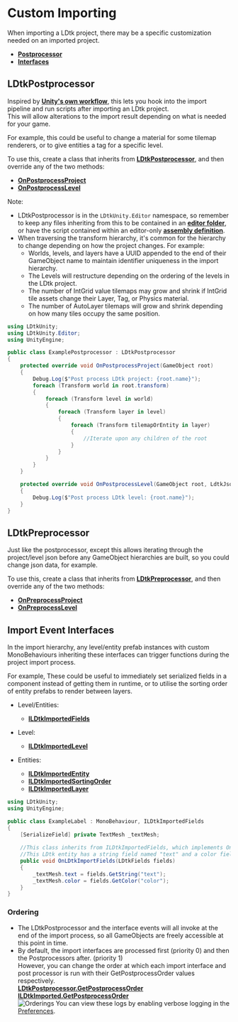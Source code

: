 # Custom Importing
When importing a LDtk project, there may be a specific customization needed on an imported project.

- [**Postprocessor**](#ldtkpostprocessor)  
- [**Interfaces**](#import-event-interfaces)  

## LDtkPostprocessor

Inspired by [**Unity's own workflow**](https://docs.unity3d.com/ScriptReference/AssetPostprocessor.html), this lets you hook into the import pipeline and run scripts after importing an LDtk project.  
This will allow alterations to the import result depending on what is needed for your game.

For example, this could be useful to change a material for some tilemap renderers, or to give entities a tag for a specific level.

To use this, create a class that inherits from [**LDtkPostprocessor**](../../api/LDtkUnity.Editor.LDtkPostprocessor.yml), and then override any of the two methods:  
- [**OnPostprocessProject**](../../api/LDtkUnity.Editor.LDtkPostprocessor.yml)  
- [**OnPostprocessLevel**](../../api/LDtkUnity.Editor.LDtkPostprocessor.yml)  

Note: 
- LDtkPostprocessor is in the `LDtkUnity.Editor` namespace, so remember to keep any files inheriting from this to be contained in an [**editor folder**](https://docs.unity3d.com/Manual/SpecialFolders.html), or have the script contained within an editor-only [**assembly definition**](https://docs.unity3d.com/Manual/ScriptCompilationAssemblyDefinitionFiles.html).
- When traversing the transform hierarchy, it's common for the hierarchy to change depending on how the project changes. For example:
  - Worlds, levels, and layers have a UUID appended to the end of their GameObject name to maintain identifier uniqueness in the import hierarchy.
  - The Levels will restructure depending on the ordering of the levels in the LDtk project.
  - The number of IntGrid value tilemaps may grow and shrink if IntGrid tile assets change their Layer, Tag, or Physics material.
  - The number of AutoLayer tilemaps will grow and shrink depending on how many tiles occupy the same position.

```csharp
using LDtkUnity;
using LDtkUnity.Editor;
using UnityEngine;

public class ExamplePostprocessor : LDtkPostprocessor
{
    protected override void OnPostprocessProject(GameObject root)
    {
        Debug.Log($"Post process LDtk project: {root.name}");
        foreach (Transform world in root.transform)
        {
            foreach (Transform level in world)
            {
                foreach (Transform layer in level)
                {
                    foreach (Transform tilemapOrEntity in layer)
                    {
                        //Iterate upon any children of the root
                    }
                }
            }
        }
    }

    protected override void OnPostprocessLevel(GameObject root, LdtkJson projectJson)
    {
        Debug.Log($"Post process LDtk level: {root.name}");
    }
}
```

## LDtkPreprocessor
Just like the postprocessor, except this allows iterating through the project/level json before any GameObject hierarchies are built, so you could change json data, for example.

To use this, create a class that inherits from [**LDtkPreprocessor**](../../api/LDtkUnity.Editor.LDtkPreprocessor.yml), and then override any of the two methods:
- [**OnPreprocessProject**](../../api/LDtkUnity.Editor.LDtkPostprocessor.yml)
- [**OnPreprocessLevel**](../../api/LDtkUnity.Editor.LDtkPostprocessor.yml)


## Import Event Interfaces
In the import hierarchy, any level/entity prefab instances with custom MonoBehaviours inheriting these interfaces can trigger functions during the project import process.

For example, These could be useful to immediately set serialized fields in a component instead of getting them in runtime, or to utilise the sorting order of entity prefabs to render between layers. 

- Level/Entities:
  - [**ILDtkImportedFields**](../../api/LDtkUnity.ILDtkImportedFields.yml)

  
- Level:
  - [**ILDtkImportedLevel**](../../api/LDtkUnity.ILDtkImportedLevel.yml)
  

- Entities:
  - [**ILDtkImportedEntity**](../../api/LDtkUnity.ILDtkImportedEntity.yml)
  - [**ILDtkImportedSortingOrder**](../../api/LDtkUnity.ILDtkImportedSortingOrder.yml)
  - [**ILDtkImportedLayer**](../../api/LDtkUnity.ILDtkImportedLayer.yml)

```csharp
using LDtkUnity;
using UnityEngine;

public class ExampleLabel : MonoBehaviour, ILDtkImportedFields
{
    [SerializeField] private TextMesh _textMesh;
    
    //This class inherits from ILDtkImportedFields, which implements OnLDtkImportedFields.
    //This LDtk entity has a string field named "text" and a color field named "color". 
    public void OnLDtkImportFields(LDtkFields fields)
    {
        _textMesh.text = fields.GetString("text");
        _textMesh.color = fields.GetColor("color");
    }
}
```

### Ordering
- The LDtkPostprocessor and the interface events will all invoke at the end of the import process, so all GameObjects are freely accessible at this point in time.
- By default, the import interfaces are processed first (priority 0) and then the Postprocessors after. (priority 1)  
  However, you can change the order at which each import interface and post processor is run with their GetPostprocessOrder values respectively.  
[**LDtkPostprocessor.GetPostprocessOrder**](../../api/LDtkUnity.Editor.LDtkPostprocessor.yml#LDtkUnity_Editor_LDtkPostprocessor_GetPostprocessOrder)  
[**ILDtkImported.GetPostprocessOrder**](../../api/LDtkUnity.ILDtkImported.yml#LDtkUnity_ILDtkImported_GetPostprocessOrder)  
![Orderings](../../images/img_Unity_GetPostprocessOrder.png)
You can view these logs by enabling verbose logging in the [Preferences](topic_Preferences.md#verbose-logging).